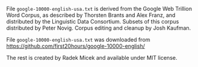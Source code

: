 File `google-10000-english-usa.txt` is derived from the Google Web Trillion Word Corpus,
as described by Thorsten Brants and Alex Franz, and distributed
by the Linguistic Data Consortium. Subsets of this corpus distributed
by Peter Novig. Corpus editing and cleanup by Josh Kaufman.

File `google-10000-english-usa.txt` was downloaded from https://github.com/first20hours/google-10000-english/

The rest is created by Radek Micek and available under MIT license.

